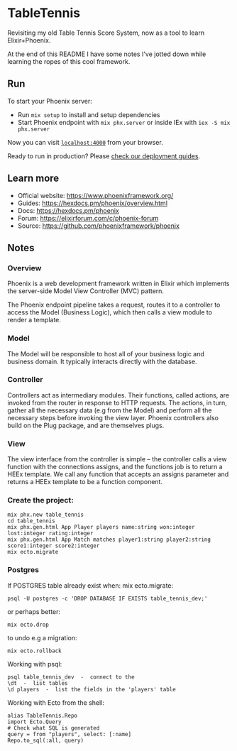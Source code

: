 # TableTennis

Revisiting my old Table Tennis Score System, now as a tool
to learn Elixir+Phoenix.

At the end of this README I have some notes I've jotted down
while learning the ropes of this cool framework.


## Run

To start your Phoenix server:

  * Run `mix setup` to install and setup dependencies
  * Start Phoenix endpoint with `mix phx.server` or inside IEx with `iex -S mix phx.server`

Now you can visit [`localhost:4000`](http://localhost:4000) from your browser.

Ready to run in production? Please [check our deployment guides](https://hexdocs.pm/phoenix/deployment.html).

## Learn more

  * Official website: https://www.phoenixframework.org/
  * Guides: https://hexdocs.pm/phoenix/overview.html
  * Docs: https://hexdocs.pm/phoenix
  * Forum: https://elixirforum.com/c/phoenix-forum
  * Source: https://github.com/phoenixframework/phoenix

## Notes

### Overview
Phoenix is a web development framework written in Elixir which
implements the server-side Model View Controller (MVC) pattern.

The Phoenix endpoint pipeline takes a request,
routes it to a controller to access the Model (Business Logic),
which then calls a view module to render a template.

### Model 
The Model will be responsible to host all of your business logic
and business domain. It typically interacts directly with the database.

### Controller
Controllers act as intermediary modules. Their functions,
called actions, are invoked from the router in response to
HTTP requests. The actions, in turn, gather all the necessary
data (e.g from the Model) and perform all the necessary steps
before invoking the view layer. Phoenix controllers also
build on the Plug package, and are themselves plugs.

### View
The view interface from the controller is simple – the controller
calls a view function with the connections assigns, and the
functions job is to return a HEEx template.
We call any function that accepts an assigns parameter and
returns a HEEx template to be a function component.


### Create the project:

    mix phx.new table_tennis
    cd table_tennis
    mix phx.gen.html App Player players name:string won:integer lost:integer rating:integer
    mix phx.gen.html App Match matches player1:string player2:string score1:integer score2:integer
    mix ecto.migrate

### Postgres 

If POSTGRES table already exist when: mix ecto.migrate:

    psql -U postgres -c 'DROP DATABASE IF EXISTS table_tennis_dev;'

or perhaps better:

    mix ecto.drop

to undo e.g a migration:

    mix ecto.rollback

Working with psql:

    psql table_tennis_dev  -  connect to the
    \dt  -  list tables
    \d players  -  list the fields in the 'players' table

Working with Ecto from the shell:

    alias TableTennis.Repo
    import Ecto.Query
    # Check what SQL is generated
    query = from "players", select: [:name]
    Repo.to_sql(:all, query)